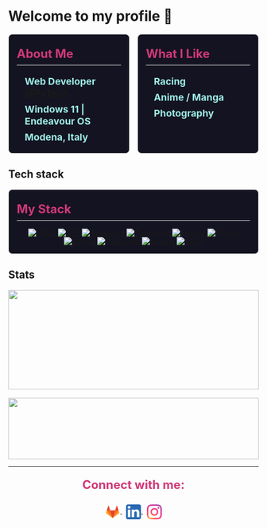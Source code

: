 <link rel="stylesheet" href="https://cdn.jsdelivr.net/npm/bootstrap-icons@1.11.3/font/bootstrap-icons.min.css">
<link rel="stylesheet" href="https://cdn.jsdelivr.net/npm/@tabler/icons-webfont@latest/dist/tabler-icons.min.css" />
<style>
p,  h4 {
    margin: 0;
}
h3 {
    color: #d13878;
    font-weight: bold;
    margin-top: 0;
    font-size: 1.5rem;
    margin-bottom: 1rem;
    padding: 0.5rem 0;
    border-bottom: 1px solid white;
}
.base-card{
    background-color: #141321;
    border: 1px solid #cecece;
    border-radius: 0.5rem;
    padding: 1rem;   
}
.bi, .ti {
    font-size: 1.75rem;
    color: #c3ab3e;
}
.ti {
    padding: 0.52rem 0
}
#mainContainer {
    display:flex;
    gap: 1rem;
}
#aboutMe, #whatILikeContainer {
    width:50%;
}
.contentContainer {
    display: flex;
    flex-direction: column;
    justify-content: space-around;
}
.contentContainer > div {
    display:flex;
    align-items: center;
    gap: 0.5rem;
    padding: 0.25rem  0.5rem;
}
.icon-and-desc-container > span {
    font-size: 1.20rem;
    color: #9dede7;
    font-weight: bold;
}
</style>

# Welcome to my profile 👋

<div id="mainContainer">
    <div id="aboutMe" class="base-card">
        <h3>About Me</h3>
        <div class="contentContainer">
            <div class="icon-and-desc-container">
              <i class="bi bi-briefcase"></i>
              <span>Web Developer <a href="https://www.pytech.it">@PyTech</a></span>
            </div>
            <div class="icon-and-desc-container">
              <i class="bi bi-laptop"></i>
              <span>Windows 11 | Endeavour OS</span>
            </div>
            <div class="icon-and-desc-container">
              <i class="bi bi-pin-angle"></i>
              <span>Modena, Italy</span>
            </div>
        </div>
    </div>
    <div id="whatILikeContainer" class="base-card">
        <h3>What I Like</h3>
        <div class="contentContainer">
        <div class="icon-and-desc-container">
              <i class="ti ti-helmet"></i>
              <span>Racing</span>
            </div>
            <div class="icon-and-desc-container">
              <i class="ti ti-torii"></i>
              <span>Anime / Manga</span>
            </div>
            <div class="icon-and-desc-container">
              <i class="ti ti-camera"></i>
              <span>Photography</span>
            </div>
            </div>
    </div>
</div>

## Tech stack

  <div class="base-card">
    <h3>My Stack</h3>
    <p align="center">
        <a href="https://img.shields.io/badge/HTML5-E34F26?style=for-the-badge&logo=html5&logoColor=white"><img alt="HTML" src="https://img.shields.io/badge/HTML5-E34F26?style=for-the-badge&logo=html5&logoColor=white"></a>
        <a href="https://img.shields.io/badge/CSS3-1572B6?style=for-the-badge&logo=css3&logoColor=white"><img alt="CSS" src="https://img.shields.io/badge/CSS3-1572B6?style=for-the-badge&logo=css3&logoColor=white"></a>
        <a href="https://img.shields.io/badge/JavaScript-F7DF1E?style=for-the-badge&logo=javascript&logoColor=black"><img alt="JavaScript" src="https://img.shields.io/badge/JavaScript-F7DF1E?style=for-the-badge&logo=javascript&logoColor=black"></a>
        <a href="https://img.shields.io/badge/TypeScript-007ACC?style=for-the-badge&logo=typescript&logoColor=white"><img alt="TypeScript" src="https://img.shields.io/badge/TypeScript-007ACC?style=for-the-badge&logo=typescript&logoColor=white"></a>
        <a href="https://img.shields.io/badge/Angular-DD0031?style=for-the-badge&logo=angular&logoColor=white"><img alt="Angular" src="https://img.shields.io/badge/Angular-DD0031?style=for-the-badge&logo=angular&logoColor=white"></a>
        <a href="https://img.shields.io/badge/Python-14354C?style=for-the-badge&logo=python&&logoColor=white"><img alt="Python" src="https://img.shields.io/badge/Python-14354C?style=for-the-badge&logo=python&n&logoColor=F7DF1E"></a>
        <a href="https://img.shields.io/badge/Django-092E20?style=for-the-badge&logo=django&logoColor=white"><img alt="Django" src="https://img.shields.io/badge/Django-092E20?style=for-the-badge&logo=django&logoColor=white"></a>
        <a href="https://img.shields.io/badge/Markdown-000000?style=for-the-badge&logo=markdown&logoColor=white"><img alt="Markdown" src="https://img.shields.io/badge/Markdown-000000?style=for-the-badge&logo=markdown&logoColor=white"></a>
        <a href="https://img.shields.io/badge/Node.js-43853D?style=for-the-badge&logo=node.js&logoColor=white"><img alt="Node.js" src="https://img.shields.io/badge/Node.js-43853D?style=for-the-badge&logo=node.js&logoColor=white"></a>
        <a href="https://img.shields.io/badge/Sass-CC6699?style=for-the-badge&logo=sass&logoColor=white"><img alt="SASS" src="https://img.shields.io/badge/Sass-CC6699?style=for-the-badge&logo=sass&logoColor=white"></a>
    </p>

  </div>
  
## Stats

<a href="https://github-readme-stats.vercel.app/api?username=savgry&show_icons=true&theme=radical">
  <img height=200 width="100%" align="center" src="https://github-readme-stats.vercel.app/api?username=savgry&show_icons=true&theme=radical" />
</a>
&nbsp;
<a href="https://spotify-recently-played-readme.vercel.app/api?user=savgry&count=1">
  <img height=123 width="100%" align="center" src="https://spotify-recently-played-readme.vercel.app/api?user=savgry&count=1" />
</a>
<br>

---

<h3 align="center">Connect with me:</h3>
<div class="img-container" align="center">
    <a href="https://gitlab.com/savini_rs" target="_blank">
        <img align="center" 
            src="assets/gitlab-logo.png" alt="Gitlab" 
            height="30"
            width="30" />
    </a>
    &nbsp;
    <a href="https://www.linkedin.com/in/rudy-savini/?locale=en_US" target="_blank">
        <img align="center" 
            src="assets/linkedin-logo.png" alt="LinkedIn" 
            height="30" 
            width="30" />
    </a>
    &nbsp;
    <a href="https://www.instagram.com/savini_rs/" target="_blank">
        <img align="center" 
            src="assets/insta-logo.png" alt="Instagram" 
            height="30" 
            width="30" />
    </a>
</div>
